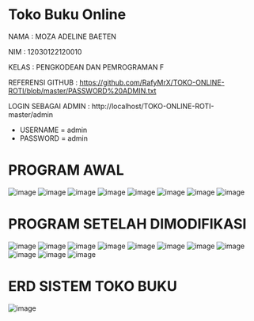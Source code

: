 # Toko Buku Online 

NAMA : MOZA ADELINE BAETEN

NIM : 12030122120010

KELAS : PENGKODEAN DAN PEMROGRAMAN F

REFERENSI GITHUB : https://github.com/RafyMrX/TOKO-ONLINE-ROTI/blob/master/PASSWORD%20ADMIN.txt 

LOGIN SEBAGAI ADMIN : http://localhost/TOKO-ONLINE-ROTI-master/admin
- USERNAME = admin
- PASSWORD = admin

# PROGRAM AWAL
![image](https://github.com/mozaadeline/PengkodeanDanPemrograman-Sistem-Toko-Buku-UTS/assets/167201984/4a777b28-1c9d-4ea7-8b48-039af7614adc)
![image](https://github.com/mozaadeline/PengkodeanDanPemrograman-Sistem-Toko-Buku-UTS/assets/167201984/888d46d7-0527-45bb-a657-7e322224bb33)
![image](https://github.com/mozaadeline/PengkodeanDanPemrograman-Sistem-Toko-Buku-UTS/assets/167201984/7ea299a2-7f2a-4138-bb37-97853838079a)
![image](https://github.com/mozaadeline/PengkodeanDanPemrograman-Sistem-Toko-Buku-UTS/assets/167201984/e2e9fe7c-e17a-4ea0-ab09-437cbc5a67ea)
![image](https://github.com/mozaadeline/PengkodeanDanPemrograman-Sistem-Toko-Buku-UTS/assets/167201984/cc39e9cc-f823-441f-9c81-fa94bbc10135)
![image](https://github.com/mozaadeline/PengkodeanDanPemrograman-Sistem-Toko-Buku-UTS/assets/167201984/6e9d5e03-01cb-4a5c-a970-72d0a62244c5)
![image](https://github.com/mozaadeline/PengkodeanDanPemrograman-Sistem-Toko-Buku-UTS/assets/167201984/af052de5-587e-49b0-95dd-65e34a1da972)
![image](https://github.com/mozaadeline/PengkodeanDanPemrograman-Sistem-Toko-Buku-UTS/assets/167201984/83b27737-e2cf-46a0-9197-2bd93973e10c)



# PROGRAM SETELAH DIMODIFIKASI
![image](https://github.com/mozaadeline/PengkodeanDanPemrograman-Sistem-Toko-Buku-UTS/assets/167201984/d3c9a15a-a5a2-452b-9e8e-0dc14d940b97)
![image](https://github.com/mozaadeline/PengkodeanDanPemrograman-Sistem-Toko-Buku-UTS/assets/167201984/d7cfc6b5-5d5f-409b-bc01-b815e44a2a88)
![image](https://github.com/mozaadeline/PengkodeanDanPemrograman-Sistem-Toko-Buku-UTS/assets/167201984/46aedfad-be1c-4eb1-8022-6eedee0c28a2)
![image](https://github.com/mozaadeline/PengkodeanDanPemrograman-Sistem-Toko-Buku-UTS/assets/167201984/902d9c96-363b-4d0a-9218-55a13e8eb08c)
![image](https://github.com/mozaadeline/PengkodeanDanPemrograman-Sistem-Toko-Buku-UTS/assets/167201984/89cd1f08-7ce1-45de-aca9-b85ef593d2fd)
![image](https://github.com/mozaadeline/PengkodeanDanPemrograman-Sistem-Toko-Buku-UTS/assets/167201984/4f13990a-55f8-4083-9b1e-845299b3a6b8)
![image](https://github.com/mozaadeline/PengkodeanDanPemrograman-Sistem-Toko-Buku-UTS/assets/167201984/b4238790-482c-4eb4-a063-baa373963bb3)
![image](https://github.com/mozaadeline/PengkodeanDanPemrograman-Sistem-Toko-Buku-UTS/assets/167201984/c2c44cb3-6ce1-4fd0-b53d-d4c0b43e4181)
![image](https://github.com/mozaadeline/PengkodeanDanPemrograman-Sistem-Toko-Buku-UTS/assets/167201984/8d405de5-45ea-44ef-9b1f-9ecdd35a497d)
![image](https://github.com/mozaadeline/PengkodeanDanPemrograman-Sistem-Toko-Buku-UTS/assets/167201984/9bbfe476-0620-416d-8fd4-1b499b05cda0)
![image](https://github.com/mozaadeline/PengkodeanDanPemrograman-Sistem-Toko-Buku-UTS/assets/167201984/1b94a53c-4f3b-40a6-a999-182ac04c3e0d)


# ERD SISTEM TOKO BUKU
![image](https://github.com/mozaadeline/PengkodeanDanPemrograman-Sistem-Toko-Buku-UTS/assets/167201984/a3dbeaad-f3be-4668-bac4-70869a289daa)
